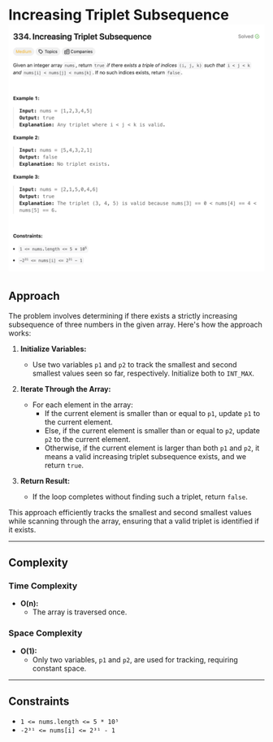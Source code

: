 # Increasing Triplet Subsequence ![Question](question.png)

## Approach
The problem involves determining if there exists a strictly increasing subsequence of three numbers in the given array. Here's how the approach works:

1. **Initialize Variables:** 
   - Use two variables `p1` and `p2` to track the smallest and second smallest values seen so far, respectively. Initialize both to `INT_MAX`.

2. **Iterate Through the Array:** 
   - For each element in the array:
     - If the current element is smaller than or equal to `p1`, update `p1` to the current element.
     - Else, if the current element is smaller than or equal to `p2`, update `p2` to the current element.
     - Otherwise, if the current element is larger than both `p1` and `p2`, it means a valid increasing triplet subsequence exists, and we return `true`.

3. **Return Result:** 
   - If the loop completes without finding such a triplet, return `false`.

This approach efficiently tracks the smallest and second smallest values while scanning through the array, ensuring that a valid triplet is identified if it exists.

---

## Complexity
### Time Complexity
- **O(n):** 
  - The array is traversed once.

### Space Complexity
- **O(1):** 
  - Only two variables, `p1` and `p2`, are used for tracking, requiring constant space.

---

## Constraints
- `1 <= nums.length <= 5 * 10⁵`
- `-2³¹ <= nums[i] <= 2³¹ - 1`
